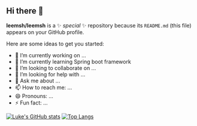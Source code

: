 ## Hi there 👋


**leemsh/leemsh** is a ✨ _special_ ✨ repository because its `README.md` (this file) appears on your GitHub profile.

Here are some ideas to get you started:

- 🔭 I’m currently working on ...
- 🌱 I’m currently learning Spring boot framework
- 👯 I’m looking to collaborate on ...
- 🤔 I’m looking for help with ...
- 💬 Ask me about ...
- 📫 How to reach me: ...
- 😄 Pronouns: ...
- ⚡ Fun fact: ...

[![Luke's GitHub stats](https://github-readme-stats.vercel.app/api?username=leemsh&show_icons=true)](https://github.com/leemsh/github-readme-stats)
[![Top Langs](https://github-readme-stats.vercel.app/api/top-langs/?username=leemsh)](https://github.com/leemsh/github-readme-stats)
